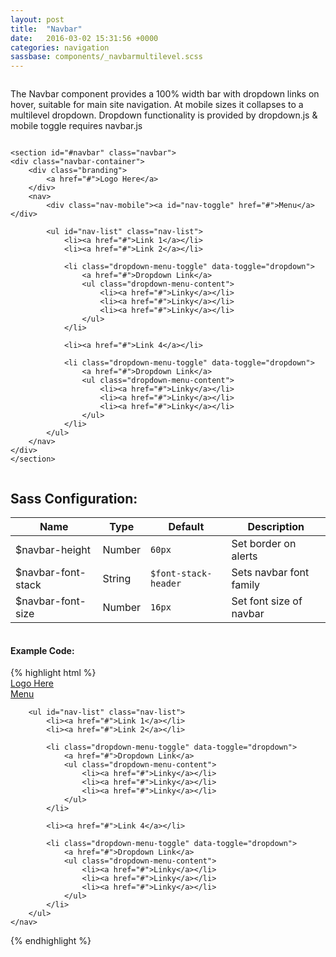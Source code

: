 ```yaml
---
layout: post
title:  "Navbar"
date:   2016-03-02 15:31:56 +0000
categories: navigation
sassbase: components/_navbarmultilevel.scss
---
```


<div class="row column">
    <p class="lead-text">The Navbar component provides a 100% width bar with dropdown links on hover, suitable for main site navigation. At mobile sizes it collapses to a multilevel dropdown. Dropdown functionality is provided by dropdown.js &amp; mobile toggle requires navbar.js</p>
</div>

<div class="row column">

    <section id="#navbar" class="navbar">
    <div class="navbar-container">
        <div class="branding">
            <a href="#">Logo Here</a>
        </div>
        <nav>
            <div class="nav-mobile"><a id="nav-toggle" href="#">Menu</a></div>

            <ul id="nav-list" class="nav-list">
                <li><a href="#">Link 1</a></li>
                <li><a href="#">Link 2</a></li>

                <li class="dropdown-menu-toggle" data-toggle="dropdown">
                    <a href="#">Dropdown Link</a>
                    <ul class="dropdown-menu-content">
                        <li><a href="#">Linky</a></li>
                        <li><a href="#">Linky</a></li>
                        <li><a href="#">Linky</a></li>
                    </ul>
                </li>

                <li><a href="#">Link 4</a></li>

                <li class="dropdown-menu-toggle" data-toggle="dropdown">
                    <a href="#">Dropdown Link</a>
                    <ul class="dropdown-menu-content">
                        <li><a href="#">Linky</a></li>
                        <li><a href="#">Linky</a></li>
                        <li><a href="#">Linky</a></li>
                    </ul>
                </li>
            </ul>
        </nav>
    </div>
    </section>

</div>


<div class="row column">
    <h2>Sass Configuration:</h2>
    <table>
        <thead>
            <tr>
                <th>Name</th>
                <th>Type</th>
                <th>Default</th>
                <th>Description</th>
            </tr>
        </thead>
        <tbody>
            <tr>
                <td>$navbar-height</td>
                <td>Number</td>
                <td><code>60px</code></td>
                <td>Set border on alerts</td>
            </tr>
            <tr>
                <td>$navbar-font-stack</td>
                <td>String</td>
                <td><code>$font-stack-header</code></td>
                <td>Sets navbar font family</td>
            </tr>
            <tr>
                <td>$navbar-font-size</td>
                <td>Number</td>
                <td><code>16px</code></td>
                <td>Set font size of navbar</td>
            </tr>
        </tbody>
    </table>
</div>


<div class="row column">
<h4>Example Code:</h4>
{% highlight html %}
<!-- Navbar: -->
<div class="navbar-container">
    <div class="branding">
        <a href="#">Logo Here</a>
    </div>
    <nav>
        <div class="nav-mobile"><a id="nav-toggle" href="#">Menu</a></div>

        <ul id="nav-list" class="nav-list">
            <li><a href="#">Link 1</a></li>
            <li><a href="#">Link 2</a></li>

            <li class="dropdown-menu-toggle" data-toggle="dropdown">
                <a href="#">Dropdown Link</a>
                <ul class="dropdown-menu-content">
                    <li><a href="#">Linky</a></li>
                    <li><a href="#">Linky</a></li>
                    <li><a href="#">Linky</a></li>
                </ul>
            </li>

            <li><a href="#">Link 4</a></li>

            <li class="dropdown-menu-toggle" data-toggle="dropdown">
                <a href="#">Dropdown Link</a>
                <ul class="dropdown-menu-content">
                    <li><a href="#">Linky</a></li>
                    <li><a href="#">Linky</a></li>
                    <li><a href="#">Linky</a></li>
                </ul>
            </li>
        </ul>
    </nav>
</div>
{% endhighlight %}
</div>